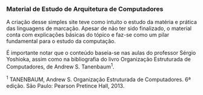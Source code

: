 ### Material de Estudo de Arquitetura de Computadores

A criação desse simples site teve como intuito o estudo da matéria e prática das linguagens de marcação. Apesar de não ter sido finalizado, o material conta com explicações básicas do tópico e faz-se como um pilar fundamental para o estudo da computação.

É importante notar que o conteúdo baseia-se nas aulas do professor Sérgio Yoshioka, assim como na bibliografia do livro Organização Estruturada de Computadores, de Andrew S. Tanenbaum<sup>1</sup>.

<sup>1</sup> TANENBAUM, Andrew S. Organização Estruturada de Computadores. 6ª edição. São Paulo: Pearson Pretince Hall, 2013.
